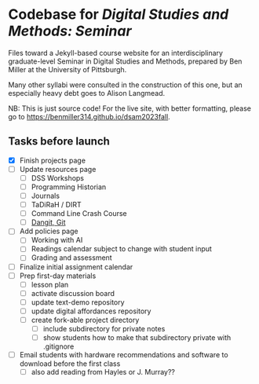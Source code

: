 # Codebase for *Digital Studies and Methods: Seminar*
Files toward a Jekyll-based course website for an interdisciplinary graduate-level Seminar in Digital Studies and Methods, prepared by Ben Miller at the University of Pittsburgh.

Many other syllabi were consulted in the construction of this one, but an especially heavy debt goes to Alison Langmead.

NB: This is just source code! For the live site, with better formatting, please go to https://benmiller314.github.io/dsam2023fall.



## Tasks before launch

- [x] Finish projects page
- [ ] Update resources page
    * [ ] DSS Workshops
    * [ ] Programming Historian
    * [ ] Journals
    * [ ] TaDiRaH / DIRT
    * [ ] Command Line Crash Course
    * [ ] [Dangit, Git](https://dangitgit.com)
- [ ] Add policies page
    * [ ] Working with AI
    * [ ] Readings calendar subject to change with student input
    * [ ] Grading and assessment
- [ ] Finalize initial assignment calendar
- [ ] Prep first-day materials
    * [ ] lesson plan
    * [ ] activate discussion board
    * [ ] update text-demo repository
    * [ ] update digital affordances repository
    * [ ] create fork-able project directory
        - [ ] include subdirectory for private notes
        - [ ] show students how to make that subdirectory private with .gitignore
- [ ] Email students with hardware recommendations and software to download before the first class
    * [ ] also add reading from Hayles or J. Murray??
